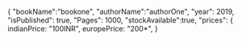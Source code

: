 {
    "bookName":"bookone",
    "authorName":"authorOne",
    "year": 2019,
    "isPublished":  true, 
    "Pages": 1000,
    "stockAvailable":true,
    "prices": { 
        indianPrice: "100INR",
        europePrice: "200*", 
}